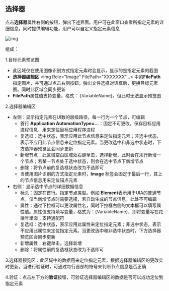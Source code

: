 ## 选择器

点击**选择器**属性右侧的按钮，弹出下述界面。用户可在此窗口查看所指定元素的详细信息，同时提供编辑功能，用户可以自定义指定元素信息

![img](https://docimages.blob.core.chinacloudapi.cn/images/Amanda/Selector.png)

组成： 

1.目标元素预览图
  - 此区域仅在使用图像识别方式指定元素时会显示，显示的是指定元素的截图
  - **选择器编辑区** &lt;img Role="Image" FilePath="XXXXXXX"...&gt; 中的**FilePath**指定图片，并可通过点击右侧按钮，弹出文件选择对话框后，更换目标元素图。同时此区域会同步更新
  - **FilePath**属性值支持变量，格式： {VariableName}。但此时无法显示预览图
  
2.选择器编辑区
  - 左侧：显示指定元素在UI数的层级路径，每一行为一个节点，可编辑
    - 首行 **Application AutomationType=...**：固定不可更改，保存目标应用进程信息，用来定位目标应用程序进程
    - 复选框：选中状态，表示应用此节点信息来定位指定元素；非选中状态，表示不应用此节点信息来定位指定元素。当更改选中和非选中状态时，下方选择器预览区会同步更新
    - 新增节点：此区域空白区域处右键单击，选择新增，此时会在末行新增一个节点；若某一节点处于选中状态，则会在选中节点下新增节点
    - 删除：将节点前的复选框状态改为不选即可
    - 当使用图片识别的方式指定元素时，**Image** 标签会固定于最后一行，其上的节点信息用来定位锚点元素
  - 右侧：显示选中节点的详细数据信息
    - 标头：固定在首行。指定节点类型。例如 **Element**表示用于UIA的普通节点。仅当新增节点时需要选择，若自动生成的节点信息，此处不可编辑
    - 属性：通过下拉框可以更改属性名，同时下拉框右侧的文本框可以填写属性值。属性值支持填写变量，格式为：{VariableName}，即将变量写在花括号里面；支持通配符
    - 复选框：选中状态，表示应用此属性来定位指定元素；非选中状态，表示不应用此属性来定位指定元素。当更改选中和非选中状态时，下方选择器预览区会同步更新
    - 新增属性：右键单击，选择新增
    - 删除：将属性前的复选框状态改为不选即可
    
3.选择器预览区：此区域中的数据用来定位指定元素，根据选择器编辑区的更改实时更新。当进行验证时，可通过每行首部的符号来判断节点信息是否正确 

4.验证：点击左下方的**验证**按钮，可验证选择器编辑区的数据是否可以成功定位到指定元素
